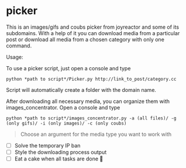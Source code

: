# picker
This is an images/gifs and coubs picker from joyreactor and some of its subdomains. With a help of it you can download media from a particular post or download all media from a chosen category with only one command.

Usage:

To use a picker script, just open a console and type

`python *path to script*/Picker.py http://link_to_post/category.сс`


Script will automatically create a folder with the domain name.


After downloading all necessary media, you can organize them with images_concentrator. Open a console and type

`python *path to script*/images_concentrator.py -a (all files)/ -g (only gifs)/ -i (only images)/ -c (only coubs)`

>Choose an argument for the media type you want to work with


- [ ] Solve the temporary IP ban
- [ ] Style the downloading process output
- [ ] Eat a cake when all tasks are done :tada:
